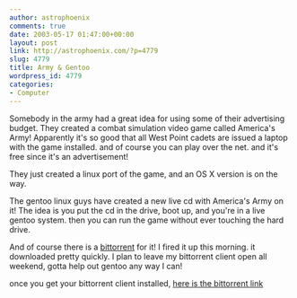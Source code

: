 ```yaml
---
author: astrophoenix
comments: true
date: 2003-05-17 01:47:00+00:00
layout: post
link: http://astrophoenix.com/?p=4779
slug: 4779
title: Army & Gentoo
wordpress_id: 4779
categories:
- Computer
---
```


Somebody in the army had a great idea for using some of their advertising budget. They created a combat simulation video game called America's Army! Apparently it's so good that all West Point cadets are issued a laptop with the game installed. and of course you can play over the net. and it's free since it's an advertisement!

 They just created a linux port of the game, and an OS X version is on the way.

 The gentoo linux guys have created a new live cd with America's Army on it! The idea is you put the cd in the drive, boot up, and you're in a live gentoo system. then you can run the game without ever touching the hard drive. 

 And of course there is a [bittorrent](http://bitconjurer.org/BitTorrent/download.html) for it! I fired it up this morning. it downloaded pretty quickly. I plan to leave my bittorrent client open all weekend, gotta help out gentoo any way I can!

 once you get your bittorrent client installed, [here is the bittorrent link](http://gentoo.twobit.net/misc/aa-20030513.iso.torrent)
